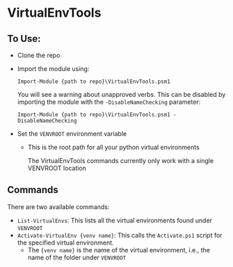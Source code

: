 # VirtualEnvTools

## To Use:
- Clone the repo
- Import the module using:

    `Import-Module {path to repo}\VirtualEnvTools.psm1`

    You will see a warning about unapproved verbs. This can be disabled by importing the module with the `-DisableNameChecking` parameter:

    `Import-Module {path to repo}\VirtualEnvTools.psm1 -DisableNameChecking`
- Set the `VENVROOT` environment variable
    - This is the root path for all your python virtual environments

        The VirtualEnvTools commands currently only work with a single VENVROOT location

## Commands
There are two available commands:
- `List-VirtualEnvs`: This lists all the virtual environments found under `VENVROOT`
- `Activate-VirtualEnv {venv name}`: This calls the `Activate.ps1` script for the specified virtual environment.
    - The `{venv name}` is the name of the virtual environment, i.e., the name of the folder under `VENVROOT`
